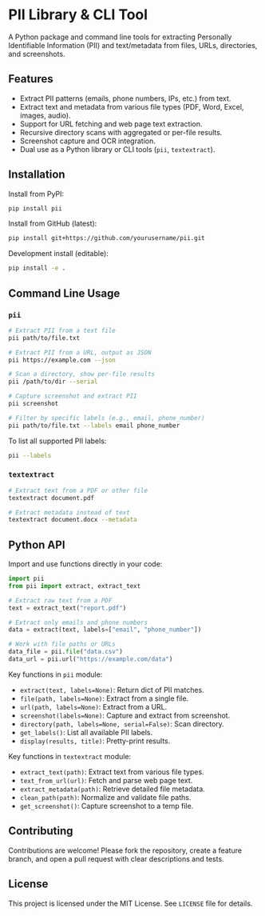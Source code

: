 # PII Library & CLI Tool

A Python package and command line tools for extracting Personally
Identifiable Information (PII) and text/metadata from files, URLs,
directories, and screenshots.

## Features

- Extract PII patterns (emails, phone numbers, IPs, etc.) from text.
- Extract text and metadata from various file types (PDF, Word,
  Excel, images, audio).
- Support for URL fetching and web page text extraction.
- Recursive directory scans with aggregated or per-file results.
- Screenshot capture and OCR integration.
- Dual use as a Python library or CLI tools (`pii`, `textextract`).

## Installation

Install from PyPI:

```bash
pip install pii
```

Install from GitHub (latest):

```bash
pip install git+https://github.com/yourusername/pii.git
```

Development install (editable):

```bash
pip install -e .
```

## Command Line Usage

### `pii`

```bash
# Extract PII from a text file
pii path/to/file.txt

# Extract PII from a URL, output as JSON
pii https://example.com --json

# Scan a directory, show per-file results
pii /path/to/dir --serial

# Capture screenshot and extract PII
pii screenshot

# Filter by specific labels (e.g., email, phone_number)
pii path/to/file.txt --labels email phone_number
```

To list all supported PII labels:

```bash
pii --labels
```

### `textextract`

```bash
# Extract text from a PDF or other file
textextract document.pdf

# Extract metadata instead of text
textextract document.docx --metadata
```

## Python API

Import and use functions directly in your code:

```python
import pii
from pii import extract, extract_text

# Extract raw text from a PDF
text = extract_text("report.pdf")

# Extract only emails and phone numbers
data = extract(text, labels=["email", "phone_number"])

# Work with file paths or URLs
data_file = pii.file("data.csv")
data_url = pii.url("https://example.com/data")
```

Key functions in `pii` module:

- `extract(text, labels=None)`: Return dict of PII matches.
- `file(path, labels=None)`: Extract from a single file.
- `url(path, labels=None)`: Extract from a URL.
- `screenshot(labels=None)`: Capture and extract from screenshot.
- `directory(path, labels=None, serial=False)`: Scan directory.
- `get_labels()`: List all available PII labels.
- `display(results, title)`: Pretty-print results.

Key functions in `textextract` module:

- `extract_text(path)`: Extract text from various file types.
- `text_from_url(url)`: Fetch and parse web page text.
- `extract_metadata(path)`: Retrieve detailed file metadata.
- `clean_path(path)`: Normalize and validate file paths.
- `get_screenshot()`: Capture screenshot to a temp file.

## Contributing

Contributions are welcome! Please fork the repository, create a
feature branch, and open a pull request with clear descriptions and
tests.

## License

This project is licensed under the MIT License. See `LICENSE` file
for details.

